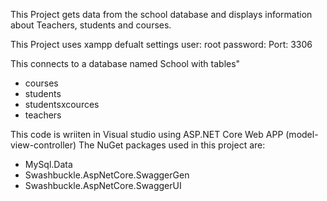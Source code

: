 This Project gets data from the school database and displays information about Teachers, students and courses. 

This Project uses xampp defualt settings
user: root
password:
Port: 3306

This connects to a database named School with tables"
- courses
- students
- studentsxcources
- teachers

This code is wriiten in Visual studio using ASP.NET Core Web APP (model-view-controller)
The NuGet packages used in this project are:
- MySql.Data
- Swashbuckle.AspNetCore.SwaggerGen
- Swashbuckle.AspNetCore.SwaggerUI
